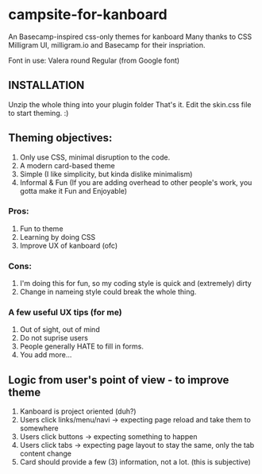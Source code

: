 # campsite-for-kanboard

An Basecamp-inspired css-only themes for kanboard
Many thanks to CSS Milligram UI, milligram.io and Basecamp for their inspriation.

Font in use: Valera round Regular (from Google font)

## INSTALLATION
Unzip the whole thing into your plugin folder
That's it.
Edit the skin.css file to start theming. :)

## Theming objectives:

1. Only use CSS, minimal disruption to the code.
2. A modern card-based theme
3. Simple (I like simplicity, but kinda dislike minimalism)
4. Informal & Fun (If you are adding overhead to other people's work, you gotta make it Fun and Enjoyable)

### Pros:
1. Fun to theme
2. Learning by doing CSS
3. Improve UX of kanboard (ofc)

### Cons:
1. I'm doing this for fun, so my coding style is quick and (extremely) dirty
2. Change in nameing style could break the whole thing.

### A few useful UX tips (for me)
1. Out of sight, out of mind
2. Do not suprise users
3. People generally HATE to fill in forms.
4. You add more...

## Logic from user's point of view - to improve theme
1. Kanboard is project oriented (duh?)
2. Users click links/menu/navi -> expecting page reload and take them to somewhere
3. Users click buttons -> expecting something to happen
4. Users click tabs -> expecting page layout to stay the same, only the tab content change
5. Card should provide a few (3) information, not a lot. (this is subjective)
